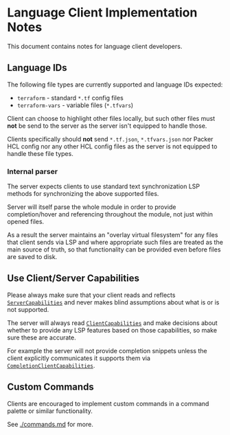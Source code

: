 # Language Client Implementation Notes

This document contains notes for language client developers.

## Language IDs

The following file types are currently supported and language IDs expected:

 - `terraform` - standard `*.tf` config files
 - `terraform-vars` - variable files (`*.tfvars`)

Client can choose to highlight other files locally, but such other files
must **not** be send to the server as the server isn't equipped to handle those.

Clients specifically should **not** send `*.tf.json`, `*.tfvars.json` nor
Packer HCL config nor any other HCL config files as the server is not
equipped to handle these file types.

### Internal parser

The server expects clients to use standard text synchronization LSP methods
for synchronizing the above supported files.

Server will itself parse the whole module in order to provide completion/hover
and referencing throughout the module, not just within opened files.

As a result the server maintains an "overlay virtual filesystem" for any files
that client sends via LSP and where appropriate such files are treated as
the main source of truth, so that functionality can be provided even before
files are saved to disk.

## Use Client/Server Capabilities

Please always make sure that your client reads and reflects
[`ServerCapabilities`](https://microsoft.github.io/language-server-protocol/specifications/specification-3-17/#serverCapabilities)
and never makes blind assumptions about what is or is not supported.

The server will always read [`ClientCapabilities`](https://microsoft.github.io/language-server-protocol/specifications/specification-3-17/#clientCapabilities)
and make decisions about whether to provide any LSP features
based on those capabilities, so make sure these are accurate.

For example the server will not provide completion snippets unless the client
explicitly communicates it supports them via [`CompletionClientCapabilities`](https://microsoft.github.io/language-server-protocol/specifications/specification-3-17/#completionClientCapabilities).

## Custom Commands

Clients are encouraged to implement custom commands
in a command palette or similar functionality.

See [./commands.md](./commands.md) for more.
